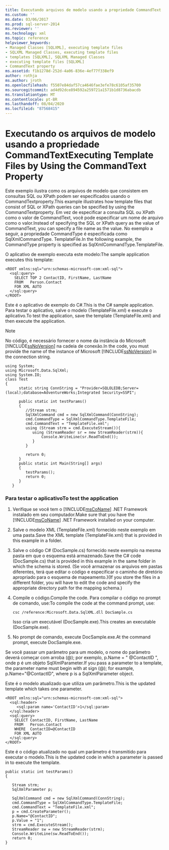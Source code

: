 ```yaml
---
title: Executando arquivos de modelo usando a propriedade CommandText | Microsoft Docs
ms.custom: ''
ms.date: 03/06/2017
ms.prod: sql-server-2014
ms.reviewer: ''
ms.technology: xml
ms.topic: reference
helpviewer_keywords:
- Managed Classes [SQLXML], executing template files
- SQLXML Managed Classes, executing template files
- templates [SQLXML], SQLXML Managed Classes
- executing template files [SQLXML]
- CommandText property
ms.assetid: f1b1278d-252d-4a06-836e-4ef77f338ef9
author: rothja
ms.author: jroth
ms.openlocfilehash: f5507e84daf57ca4646fae3efe78c6105af35700
ms.sourcegitcommit: ad4d92dce894592a259721a1571b1d8736abacdb
ms.translationtype: MT
ms.contentlocale: pt-BR
ms.lasthandoff: 08/04/2020
ms.locfileid: "87568415"
---
```

# <a name="executing-template-files-by-using-the-commandtext-property"></a><span data-ttu-id="822bf-102">Executando os arquivos de modelo usando a propriedade CommandText</span><span class="sxs-lookup"><span data-stu-id="822bf-102">Executing Template Files by Using the CommandText Property</span></span>
  <span data-ttu-id="822bf-103">Este exemplo ilustra como os arquivos de modelo que consistem em consultas SQL ou XPath podem ser especificados usando o CommandTextproperty.</span><span class="sxs-lookup"><span data-stu-id="822bf-103">This example illustrates how template files that consist of SQL or XPath queries can be specified by using the CommandTextproperty.</span></span> <span data-ttu-id="822bf-104">Em vez de especificar a consulta SQL ou XPath como o valor de CommandText, você pode especificar um nome de arquivo como o valor.</span><span class="sxs-lookup"><span data-stu-id="822bf-104">Instead of specifying the SQL or XPath query as the value of CommandText, you can specify a file name as the value.</span></span> <span data-ttu-id="822bf-105">No exemplo a seguir, a propriedade CommandType é especificada como SqlXmlCommandType. TemplateFile.</span><span class="sxs-lookup"><span data-stu-id="822bf-105">In the following example, the CommandType property is specified as SqlXmlCommandType.TemplateFile.</span></span>  
  
 <span data-ttu-id="822bf-106">O aplicativo de exemplo executa este modelo:</span><span class="sxs-lookup"><span data-stu-id="822bf-106">The sample application executes this template:</span></span>  
  
```  
<ROOT xmlns:sql="urn:schemas-microsoft-com:xml-sql">  
  <sql:query>  
    SELECT TOP 2 ContactID, FirstName, LastName   
    FROM   Person.Contact  
    FOR XML AUTO  
  </sql:query>  
</ROOT>  
```  
  
 <span data-ttu-id="822bf-107">Este é o aplicativo de exemplo do C#.</span><span class="sxs-lookup"><span data-stu-id="822bf-107">This is the C# sample application.</span></span> <span data-ttu-id="822bf-108">Para testar o aplicativo, salve o modelo (TemplateFile.xml) e execute o aplicativo.</span><span class="sxs-lookup"><span data-stu-id="822bf-108">To test the application, save the template (TemplateFile.xml) and then execute the application.</span></span>  
  
> [!NOTE]  
>  <span data-ttu-id="822bf-109">No código, é necessário fornecer o nome da instância do Microsoft [!INCLUDE[ssNoVersion](../../../includes/ssnoversion-md.md)] na cadeia de conexão.</span><span class="sxs-lookup"><span data-stu-id="822bf-109">In the code, you must provide the name of the instance of Microsoft [!INCLUDE[ssNoVersion](../../../includes/ssnoversion-md.md)] in the connection string.</span></span>  
  
```  
using System;  
using Microsoft.Data.SqlXml;  
using System.IO;  
class Test  
{  
      static string ConnString = "Provider=SQLOLEDB;Server=(local);database=AdventureWorks;Integrated Security=SSPI";  
  
      public static int testParams()  
      {  
         //Stream strm;  
         SqlXmlCommand cmd = new SqlXmlCommand(ConnString);  
         cmd.CommandType = SqlXmlCommandType.TemplateFile;  
         cmd.CommandText = "TemplateFile.xml";  
         using (Stream strm = cmd.ExecuteStream()){  
            using (StreamReader sr = new StreamReader(strm)){  
                Console.WriteLine(sr.ReadToEnd());  
            }  
         }  
  
         return 0;        
      }  
      public static int Main(String[] args)  
      {  
         testParams();     
         return 0;  
      }  
   }  
```  
  
### <a name="to-test-the-application"></a><span data-ttu-id="822bf-110">Para testar o aplicativo</span><span class="sxs-lookup"><span data-stu-id="822bf-110">To test the application</span></span>  
  
1.  <span data-ttu-id="822bf-111">Verifique se você tem o [!INCLUDE[msCoName](../../../includes/msconame-md.md)] .NET Framework instalado em seu computador.</span><span class="sxs-lookup"><span data-stu-id="822bf-111">Make sure that you have the [!INCLUDE[msCoName](../../../includes/msconame-md.md)] .NET Framework installed on your computer.</span></span>  
  
2.  <span data-ttu-id="822bf-112">Salve o modelo XML (TemplateFile.xml) fornecido neste exemplo em uma pasta.</span><span class="sxs-lookup"><span data-stu-id="822bf-112">Save the XML template (TemplateFile.xml) that is provided in this example in a folder.</span></span>  
  
3.  <span data-ttu-id="822bf-113">Salve o código C# (DocSample.cs) fornecido neste exemplo na mesma pasta em que o esquema está armazenado.</span><span class="sxs-lookup"><span data-stu-id="822bf-113">Save the C# code (DocSample.cs) that is provided in this example in the same folder in which the schema is stored.</span></span> <span data-ttu-id="822bf-114">(Se você armazenar os arquivos em pastas diferentes, terá que editar o código e especificar o caminho de diretório apropriado para o esquema de mapeamento.)</span><span class="sxs-lookup"><span data-stu-id="822bf-114">(If you store the files in a different folder, you will have to edit the code and specify the appropriate directory path for the mapping schema.)</span></span>  
  
4.  <span data-ttu-id="822bf-115">Compile o código.</span><span class="sxs-lookup"><span data-stu-id="822bf-115">Compile the code.</span></span> <span data-ttu-id="822bf-116">Para compilar o código no prompt de comando, use:</span><span class="sxs-lookup"><span data-stu-id="822bf-116">To compile the code at the command prompt, use:</span></span>  
  
    ```  
    csc /reference:Microsoft.Data.SqlXML.dll DocSample.cs  
    ```  
  
     <span data-ttu-id="822bf-117">Isso cria um executável (DocSample.exe).</span><span class="sxs-lookup"><span data-stu-id="822bf-117">This creates an executable (DocSample.exe).</span></span>  
  
5.  <span data-ttu-id="822bf-118">No prompt de comando, execute DocSample.exe.</span><span class="sxs-lookup"><span data-stu-id="822bf-118">At the command prompt, execute DocSample.exe.</span></span>  
  
 <span data-ttu-id="822bf-119">Se você passar um parâmetro para um modelo, o nome do parâmetro deverá começar com arroba (@); por exemplo, p.Name = " @ContactID ", onde p é um objeto SqlXmlParameter.</span><span class="sxs-lookup"><span data-stu-id="822bf-119">If you pass a parameter to a template, the parameter name must begin with at sign (@); for example, p.Name="@ContactID", where p is a SqlXmlParameter object.</span></span>  
  
 <span data-ttu-id="822bf-120">Este é o modelo atualizado que utiliza um parâmetro.</span><span class="sxs-lookup"><span data-stu-id="822bf-120">This is the updated template which takes one parameter.</span></span>  
  
```  
<ROOT xmlns:sql="urn:schemas-microsoft-com:xml-sql">  
  <sql:header>  
     <sql:param name='ContactID'>1</sql:param>    
  </sql:header>  
  <sql:query>  
    SELECT ContactID, FirstName, LastName  
    FROM   Person.Contact  
    WHERE  ContactID=@ContactID  
    FOR XML AUTO  
  </sql:query>  
</ROOT>  
```  
  
 <span data-ttu-id="822bf-121">Este é o código atualizado no qual um parâmetro é transmitido para executar o modelo.</span><span class="sxs-lookup"><span data-stu-id="822bf-121">This is the updated code in which a parameter is passed in to execute the template.</span></span>  
  
```  
public static int testParams()  
{  
  
   Stream strm;  
   SqlXmlParameter p;  
  
   SqlXmlCommand cmd = new SqlXmlCommand(ConnString);  
   cmd.CommandType = SqlXmlCommandType.TemplateFile;  
   cmd.CommandText = "TemplateFile.xml";  
   p = cmd.CreateParameter();  
   p.Name="@ContactID";  
   p.Value = "1";  
   strm = cmd.ExecuteStream();  
   StreamReader sw = new StreamReader(strm);  
   Console.WriteLine(sw.ReadToEnd());  
   return 0;        
}  
```  
  
  
